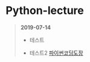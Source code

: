 # Python-lecture 

 > **2019-07-14**
 > - 테스트 
 > + 테스트2
[파이썬코딩도장](https://github.com/namjaeyoon/python.dojang)
